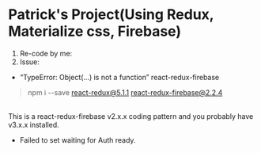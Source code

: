 # Patrick's Project(Using Redux, Materialize css, Firebase)
1. Re-code by me:
2. Issue:
* “TypeError: Object(…) is not a function” react-redux-firebase
> npm i --save react-redux@5.1.1 react-redux-firebase@2.2.4
<br>
This is a react-redux-firebase v2.x.x coding pattern and you probably have v3.x.x installed.

* Failed to set waiting for Auth ready.
